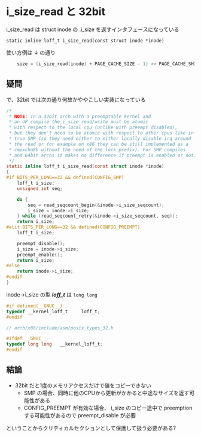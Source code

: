 # i_size_read と 32bit

i_size_read は struct inode の .i_size を返すインタフェースになっている

```
static inline loff_t i_size_read(const struct inode *inode)
```

使い方例は ↓ の通り

```c
	size = (i_size_read(inode) + PAGE_CACHE_SIZE - 1) >> PAGE_CACHE_SHIFT;
```

## 疑問

で、32bit では次の通り何故かややこしい実装になっている

```c
/*
 * NOTE: in a 32bit arch with a preemptable kernel and
 * an UP compile the i_size_read/write must be atomic
 * with respect to the local cpu (unlike with preempt disabled),
 * but they don't need to be atomic with respect to other cpus like in
 * true SMP (so they need either to either locally disable irq around
 * the read or for example on x86 they can be still implemented as a
 * cmpxchg8b without the need of the lock prefix). For SMP compiles
 * and 64bit archs it makes no difference if preempt is enabled or not.
 */
static inline loff_t i_size_read(const struct inode *inode)
{
#if BITS_PER_LONG==32 && defined(CONFIG_SMP)
	loff_t i_size;
	unsigned int seq;

	do {
		seq = read_seqcount_begin(&inode->i_size_seqcount);
		i_size = inode->i_size;
	} while (read_seqcount_retry(&inode->i_size_seqcount, seq));
	return i_size;
#elif BITS_PER_LONG==32 && defined(CONFIG_PREEMPT)
	loff_t i_size;

	preempt_disable();
	i_size = inode->i_size;
	preempt_enable();
	return i_size;
#else
	return inode->i_size;
#endif
}
```

inode->i_size の型 ***loff_t*** は `long long`

```c
#if defined(__GNUC__)
typedef __kernel_loff_t		loff_t;
#endif

// arch/x86/include/asm/posix_types_32.h

#ifdef __GNUC__
typedef long long	__kernel_loff_t;
#endif
```

## 結論

 * 32bit だと1度のメモリアクセスだけで値をコピーできない
   * SMP の場合、同時に他のCPUから更新がかかると中途なサイズを返す可能性がある
   * CONFIG_PREEMPT が有効な場合、 i_size のコピー途中で preemption する可能性があるので preempt_disable が必要

ということからクリティカルセクションとして保護して扱う必要がある?